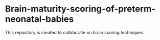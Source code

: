 # Brain-maturity-scoring-of-preterm-neonatal-babies
This repository is created to collaborate on brain scoring techniques
